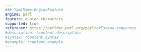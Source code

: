 ```yaml
---
### YamlMime:EngineFeature
engine: perl
feature: quoted-characters
supported: true
reference: https://perldoc.perl.org/perlre#Escape-sequences
#description: *content.description
#syntax: *content.syntax
#example: *content.example
---
```


